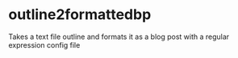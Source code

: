 # outline2formattedbp
Takes a text file outline and formats it as a blog post with a regular expression config file
